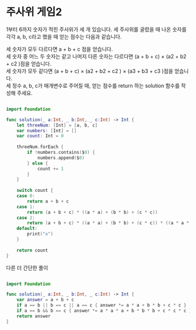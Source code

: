 주사위 게임2
=======================
1부터 6까지 숫자가 적힌 주사위가 세 개 있습니다. 세 주사위를 굴렸을 때 나온 숫자를 각각 a, b, c라고 했을 때 얻는 점수는 다음과 같습니다.    

세 숫자가 모두 다르다면 a + b + c 점을 얻습니다.    
세 숫자 중 어느 두 숫자는 같고 나머지 다른 숫자는 다르다면 (a + b + c) × (a2 + b2 + c2 )점을 얻습니다.   
세 숫자가 모두 같다면 (a + b + c) × (a2 + b2 + c2 ) × (a3 + b3 + c3 )점을 얻습니다.    
세 정수 a, b, c가 매개변수로 주어질 때, 얻는 점수를 return 하는 solution 함수를 작성해 주세요.    

```swift 

import Foundation

func solution(_ a:Int, _ b:Int, _ c:Int) -> Int {
    let threeNum: [Int] = [a, b, c]
    var numbers: [Int] = []
    var count: Int = 0
    
    threeNum.forEach {
        if !numbers.contains($0) {
            numbers.append($0)
        } else {
            count += 1
        }
    }
    
    switch count {
    case 0:
        return a + b + c
    case 1:
        return (a + b + c) * ((a * a) + (b * b) + (c * c))
    case 2:
        return (a + b + c) * ((a * a) + (b * b) + (c * c)) * ((a * a * a) + (b * b * b) + (c * c * c))
    default:
        print("x")
    }
    
    return count
}

```

다른 더 간단한 풀이

```swift 

import Foundation

func solution(_ a:Int, _ b:Int, _ c:Int) -> Int {
    var answer = a + b + c
    if a == b || b == c || a == c { answer *= a * a + b * b + c * c }
    if a == b && b == c { answer *= a * a * a + b * b * b + c * c * c }
    return answer
}

```
